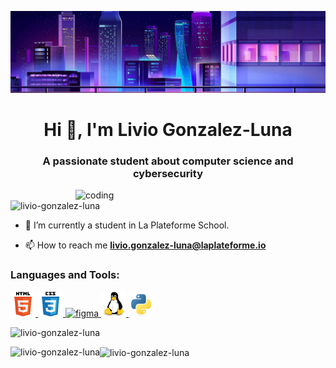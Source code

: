 ![logo](https://github.com/livio-gonzalez-luna/livio-gonzalez-luna/blob/main/banner.png)

<h1 align="center">Hi 👋, I'm Livio Gonzalez-Luna</h1>
<h3 align="center">A passionate student about computer science and cybersecurity</h3>

<img align="right" alt="coding" width="400" src="https://user-images.githubusercontent.com/71542496/135060605-259f5229-45d1-4d33-a2b8-1da37d178b5f.gif">

<p align="left"> <img src="https://komarev.com/ghpvc/?username=livio-gonzalez-luna&label=Profile%20views&color=0e75b6&style=flat" alt="livio-gonzalez-luna" /> </p>

- 🌱 I’m currently a student in La Plateforme School.

- 📫 How to reach me **livio.gonzalez-luna@laplateforme.io**

<p align="left">
</p>

<h3 align="left">Languages and Tools:</h3>
<p align="left">
  <a href="https://www.w3.org/html/" target="_blank" rel="noreferrer"> <img src="https://raw.githubusercontent.com/devicons/devicon/master/icons/html5/html5-original-wordmark.svg" alt="html5" width="40" height="40"/> </a> 
  <a href="https://www.w3schools.com/css/" target="_blank" rel="noreferrer"> <img src="https://raw.githubusercontent.com/devicons/devicon/master/icons/css3/css3-original-wordmark.svg" alt="css3" width="40" height="40"/> </a> 
  <a href="https://www.figma.com/" target="_blank" rel="noreferrer"> <img src="https://www.vectorlogo.zone/logos/figma/figma-icon.svg" alt="figma" width="40" height="40"/> </a> 
  <a href="https://www.linux.org/" target="_blank" rel="noreferrer"> <img src="https://raw.githubusercontent.com/devicons/devicon/master/icons/linux/linux-original.svg" alt="linux" width="40" height="40"/> </a> 
  <a href="https://www.python.org" target="_blank" rel="noreferrer"> <img src="https://raw.githubusercontent.com/devicons/devicon/master/icons/python/python-original.svg" alt="python" width="40" height="40"/> </a> </p>

<p>&nbsp;<img align="left" src="https://github-readme-stats.vercel.app/api?username=livio-gonzalez-luna&show_icons=true&locale=en" alt="livio-gonzalez-luna" /></p>

<p><img align="left" src="https://github-readme-streak-stats.herokuapp.com/?user=livio-gonzalez-luna&" alt="livio-gonzalez-luna" /></p>

<p><img align="center" src="https://github-readme-stats.vercel.app/api/top-langs?username=livio-gonzalez-luna&show_icons=true&locale=en&layout=compact" alt="livio-gonzalez-luna" /></p>
